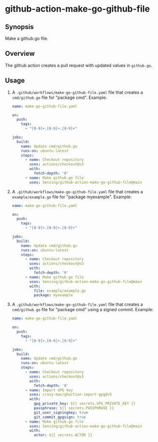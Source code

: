 # github-action-make-go-github-file

## Synopsis

Make a github.go file.

## Overview

The github action creates a pull request with updated values in `github.go`.

## Usage

1. A `.github/workflows/make-go-github-file.yaml` file
   that creates a `cmd/github.go` file for "package cmd".
   Example:

    ```yaml
    name: make-go-github-file.yaml

    on:
      push:
        tags:
          - "[0-9]+.[0-9]+.[0-9]+"

    jobs:
      build:
        name: Update cmd/github.go
        runs-on: ubuntu-latest
        steps:
          - name: Checkout repository
            uses: actions/checkout@v3
            with:
              fetch-depth: '0'
          - name: Make github.go file
            uses: Senzing/github-action-make-go-github-file@main
    ```

1. A `.github/workflows/make-go-github-file.yaml` file
   that creates a `example/example.go` file for "package myexample".
   Example:

    ```yaml
    name: make-go-github-file.yaml

    on:
      push:
        tags:
          - "[0-9]+.[0-9]+.[0-9]+"

    jobs:
      build:
        name: Update cmd/github.go
        runs-on: ubuntu-latest
        steps:
          - name: Checkout repository
            uses: actions/checkout@v3
            with:
              fetch-depth: '0'
          - name: Make github.go file
            uses: Senzing/github-action-make-go-github-file@main
            with:
              file: example/example.go
              package: myexample
    ```
1. A `.github/workflows/make-go-github-file.yaml` file
   that creates a `cmd/github.go` file for "package cmd"
   using a signed commit.
   Example:

    ```yaml
    name: make-go-github-file.yaml

    on:
      push:
        tags:
          - "[0-9]+.[0-9]+.[0-9]+"

    jobs:
      build:
        name: Update cmd/github.go
        runs-on: ubuntu-latest
        steps:
          - name: Checkout repository
            uses: actions/checkout@v3
            with:
              fetch-depth: '0'
          - name: Import GPG key
            uses: crazy-max/ghaction-import-gpg@v5
            with:
              gpg_private_key: ${{ secrets.GPG_PRIVATE_KEY }}
              passphrase: ${{ secrets.PASSPHRASE }}
              git_user_signingkey: true
              git_commit_gpgsign: true
          - name: Make github.go file
            uses: Senzing/github-action-make-go-github-file@main
            with:
              actor: ${{ secrets.ACTOR }}
    ```
